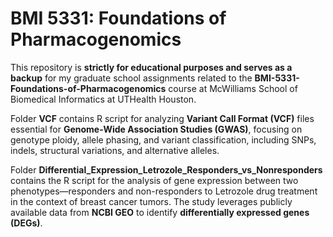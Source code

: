# BMI 5331: Foundations of Pharmacogenomics
This repository is **strictly for educational purposes and serves as a backup** for my graduate school assignments related to the **BMI-5331-Foundations-of-Pharmacogenomics** course at McWilliams School of Biomedical Informatics at UTHealth Houston.

Folder **VCF** contains R script for analyzing **Variant Call Format (VCF)** files essential for **Genome-Wide Association Studies (GWAS)**, focusing on genotype ploidy, allele phasing, and variant classification, including SNPs, indels, structural variations, and alternative alleles.

Folder **Differential_Expression_Letrozole_Responders_vs_Nonresponders** contains the R script for the analysis of gene expression between two phenotypes—responders and non-responders to Letrozole drug treatment in the context of breast cancer tumors. The study leverages publicly available data from **NCBI GEO** to identify **differentially expressed genes (DEGs)**.
